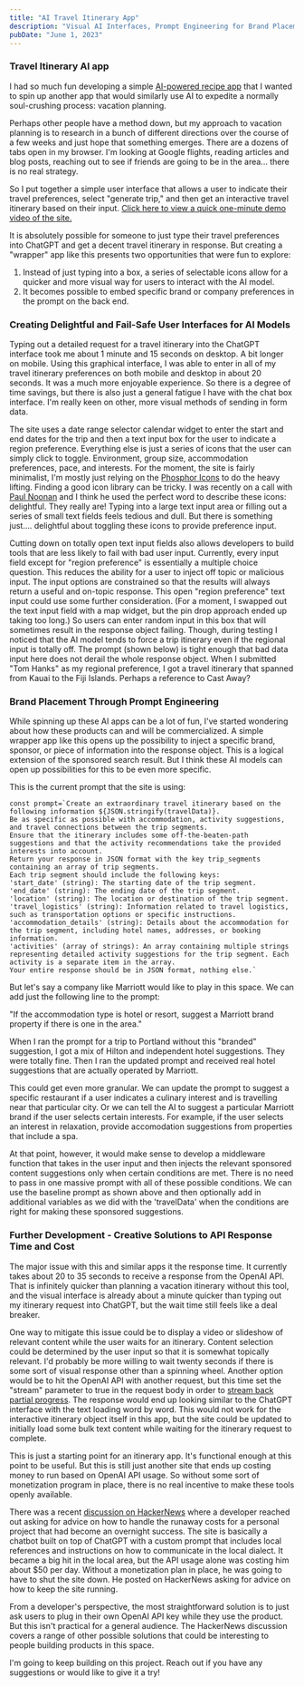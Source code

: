 ```yaml
---
title: "AI Travel Itinerary App"
description: "Visual AI Interfaces, Prompt Engineering for Brand Placement."
pubDate: "June 1, 2023"
---
```


### Travel Itinerary AI app

I had so much fun developing a simple [AI-powered recipe app](https://josephm.dev/blog/20230517/) that I wanted to spin up another app that would similarly use AI to expedite a normally soul-crushing process: vacation planning.

Perhaps other people have a method down, but my approach to vacation planning is to research in a bunch of different directions over the course of a few weeks and just hope that something emerges. There are a dozens of tabs open in my browser. I'm looking at Google flights, reading articles and blog posts, reaching out to see if friends are going to be in the area... there is no real strategy.

So I put together a simple user interface that allows a user to indicate their travel preferences, select "generate trip," and then get an interactive travel itinerary based on their input. [Click here to view a quick one-minute demo video of the site.]()

It is absolutely possible for someone to just type their travel preferences into ChatGPT and get a decent travel itinerary in response. But creating a "wrapper" app like this presents two opportunities that were fun to explore:

1. Instead of just typing into a box, a series of selectable icons allow for a quicker and more visual way for users to interact with the AI model.
2. It becomes possible to embed specific brand or company preferences in the prompt on the back end.

### Creating Delightful and Fail-Safe User Interfaces for AI Models

Typing out a detailed request for a travel itinerary into the ChatGPT interface took me about 1 minute and 15 seconds on desktop. A bit longer on mobile. Using this graphical interface, I was able to enter in all of my travel itinerary preferences on both mobile and desktop in about 20 seconds. It was a much more enjoyable experience. So there is a degree of time savings, but there is also just a general fatigue I have with the chat box interface. I'm really keen on other, more visual methods of sending in form data.

The site uses a date range selector calendar widget to enter the start and end dates for the trip and then a text input box for the user to indicate a region preference. Everything else is just a series of icons that the user can simply click to toggle. Environment, group size, accommodation preferences, pace, and interests. For the moment, the site is fairly minimalist, I'm mostly just relying on the [Phosphor Icons](https://phosphoricons.com/) to do the heavy lifting. Finding a good icon library can be tricky. I was recently on a call with [Paul Noonan](https://noon.fyi/) and I think he used the perfect word to describe these icons: delightful. They really are! Typing into a large text input area or filling out a series of small text fields feels tedious and dull. But there is something just.... delightful about toggling these icons to provide preference input.

Cutting down on totally open text input fields also allows developers to build tools that are less likely to fail with bad user input. Currently, every input field except for "region preference" is essentially a multiple choice question. This reduces the ability for a user to inject off topic or malicious input. The input options are constrained so that the results will always return a useful and on-topic response. This open "region preference" text input could use some further consideration. (For a moment, I swapped out the text input field with a map widget, but the pin drop approach ended up taking too long.) So users can enter random input in this box that will sometimes result in the response object failing. Though, during testing I noticed that the AI model tends to force a trip itinerary even if the regional input is totally off. The prompt (shown below) is tight enough that bad data input here does not derail the whole response object. When I submitted "Tom Hanks" as my regional preference, I got a travel itinerary that spanned from Kauai to the Fiji Islands. Perhaps a reference to Cast Away?

### Brand Placement Through Prompt Engineering

While spinning up these AI apps can be a lot of fun, I've started wondering about how these products can and will be commercialized. A simple wrapper app like this opens up the possibility to inject a specific brand, sponsor, or piece of information into the response object. This is a logical extension of the sponsored search result. But I think these AI models can open up possibilities for this to be even more specific.

This is the current prompt that the site is using:

```
const prompt=`Create an extraordinary travel itinerary based on the following information ${JSON.stringify(travelData)}.
Be as specific as possible with accommodation, activity suggestions, and travel connections between the trip segments.
Ensure that the itinerary includes some off-the-beaten-path suggestions and that the activity recommendations take the provided interests into account.
Return your response in JSON format with the key trip_segments containing an array of trip segments.
Each trip segment should include the following keys:
'start_date' (string): The starting date of the trip segment.
'end_date' (string): The ending date of the trip segment.
'location' (string): The location or destination of the trip segment.
'travel_logistics' (string): Information related to travel logistics, such as transportation options or specific instructions.
'accommodation_details' (string): Details about the accommodation for the trip segment, including hotel names, addresses, or booking information.
'activities' (array of strings): An array containing multiple strings representing detailed activity suggestions for the trip segment. Each activity is a separate item in the array.
Your entire response should be in JSON format, nothing else.`
```

But let's say a company like Marriott would like to play in this space. We can add just the following line to the prompt:

"If the accommodation type is hotel or resort, suggest a Marriott brand property if there is one in the area."

When I ran the prompt for a trip to Portland without this "branded" suggestion, I got a mix of Hilton and independent hotel suggestions. They were totally fine. Then I ran the updated prompt and received real hotel suggestions that are actually operated by Marriott.

This could get even more granular. We can update the prompt to suggest a specific restaurant if a user indicates a culinary interest and is travelling near that particular city. Or we can tell the AI to suggest a particular Marriott brand if the user selects certain interests. For example, if the user selects an interest in relaxation, provide accomodation suggestions from properties that include a spa.

At that point, however, it would make sense to develop a middleware function that takes in the user input and then injects the relevant sponsored content suggestions only when certain conditions are met. There is no need to pass in one massive prompt with all of these possible conditions. We can use the baseline prompt as shown above and then optionally add in additional variables as we did with the 'travelData' when the conditions are right for making these sponsored suggestions.

### Further Development - Creative Solutions to API Response Time and Cost

The major issue with this and similar apps it the response time. It currently takes about 20 to 35 seconds to receive a response from the OpenAI API. That is infinitely quicker than planning a vacation itinerary without this tool, and the visual interface is already about a minute quicker than typing out my itinerary request into ChatGPT, but the wait time still feels like a deal breaker.

One way to mitigate this issue could be to display a video or slideshow of relevant content while the user waits for an itinerary. Content selection could be determined by the user input so that it is somewhat topically relevant. I'd probably be more willing to wait twenty seconds if there is some sort of visual response other than a spinning wheel.
Another option would be to hit the OpenAI API with another request, but this time set the "stream" parameter to true in the request body in order to [stream back partial progress](https://platform.openai.com/docs/api-reference/completions/). The response would end up looking similar to the ChatGPT interface with the text loading word by word. This would not work for the interactive itinerary object itself in this app, but the site could be updated to initially load some bulk text content while waiting for the itinerary request to complete.

This is just a starting point for an itinerary app. It's functional enough at this point to be useful. But this is still just another site that ends up costing money to run based on OpenAI API usage. So without some sort of monetization program in place, there is no real incentive to make these tools openly available.

There was a recent [discussion on HackerNews](https://news.ycombinator.com/item?id=36100808) where a developer reached out asking for advice on how to handle the runaway costs for a personal project that had become an overnight success. The site is basically a chatbot built on top of ChatGPT with a custom prompt that includes local references and instructions on how to communicate in the local dialect. It became a big hit in the local area, but the API usage alone was costing him about $50 per day. Without a monetization plan in place, he was going to have to shut the site down. He posted on HackerNews asking for advice on how to keep the site running.

From a developer's perspective, the most straightforward solution is to just ask users to plug in their own OpenAI API key while they use the product. But this isn't practical for a general audience. The HackerNews discussion covers a range of other possible solutions that could be interesting to people building products in this space.

I'm going to keep building on this project. Reach out if you have any suggestions or would like to give it a try!

